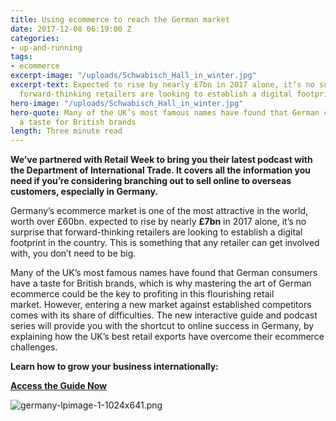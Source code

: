 ```yaml
---
title: Using ecommerce to reach the German market
date: 2017-12-08 06:19:00 Z
categories:
- up-and-running
tags:
- ecommerce
excerpt-image: "/uploads/Schwabisch_Hall_in_winter.jpg"
excerpt-text: Expected to rise by nearly £7bn in 2017 alone, it’s no surprise that
  forward-thinking retailers are looking to establish a digital footprint in Germany.
hero-image: "/uploads/Schwabisch_Hall_in_winter.jpg"
hero-quote: Many of the UK’s most famous names have found that German consumers have
  a taste for British brands
length: Three minute read
---
```


**We’ve partnered with Retail Week to bring you their latest podcast with the Department of International Trade. It covers all the information you need if you’re considering branching out to sell online to overseas customers, especially in Germany.**

Germany’s ecommerce market is one of the most attractive in the world, worth over £60bn. expected to rise by nearly **£7bn** in 2017 alone, it’s no surprise that forward-thinking retailers are looking to establish a digital footprint in the country. This is something that any retailer can get involved with, you don’t need to be big. 

Many of the UK’s most famous names have found that German consumers have a taste for British brands, which is why mastering the art of German ecommerce could be the key to profiting in this flourishing retail market. However, entering a new market against established competitors comes with its share of difficulties. The new interactive guide and podcast series will provide you with the shortcut to online success in Germany, by explaining how the UK’s best retail exports have overcome their ecommerce challenges.

**Learn how to grow your business internationally:**

**[Access the Guide Now](https://download.retail-week-connect.com/landing/dit-germany?ref=InsideRetail)**

![germany-lpimage-1-1024x641.png](/uploads/germany-lpimage-1-1024x641.png)